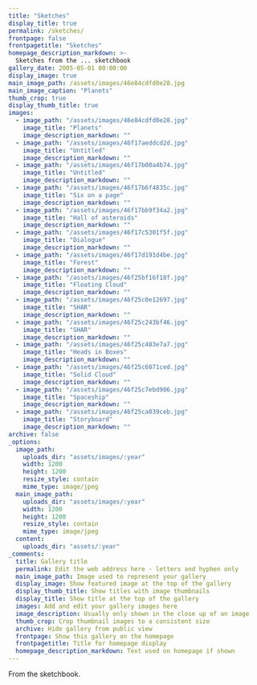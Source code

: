 ```yaml
---
title: "Sketches"
display_title: true
permalink: /sketches/
frontpage: false
frontpagetitle: "Sketches"
homepage_description_markdown: >-
  Sketches from the ... sketchbook
gallery_date: 2005-05-01 00:00:00
display_image: true
main_image_path: /assets/images/46e84cdfd0e28.jpg
main_image_caption: "Planets"
thumb_crop: true
display_thumb_title: true
images:
  - image_path: "/assets/images/46e84cdfd0e28.jpg"
    image_title: "Planets"
    image_description_markdown: ""
  - image_path: "/assets/images/46f17aeddcd2d.jpg"
    image_title: "Untitled"
    image_description_markdown: ""
  - image_path: "/assets/images/46f17b00a4b74.jpg"
    image_title: "Untitled"
    image_description_markdown: ""
  - image_path: "/assets/images/46f17b6f4835c.jpg"
    image_title: "Six on a page"
    image_description_markdown: ""
  - image_path: "/assets/images/46f17bb9f34a2.jpg"
    image_title: "Hall of asteroids"
    image_description_markdown: ""
  - image_path: "/assets/images/46f17c5301f5f.jpg"
    image_title: "Dialogue"
    image_description_markdown: ""
  - image_path: "/assets/images/46f17d191d4be.jpg"
    image_title: "Forest"
    image_description_markdown: ""
  - image_path: "/assets/images/46f25bf16f18f.jpg"
    image_title: "Floating Cloud"
    image_description_markdown: ""
  - image_path: "/assets/images/46f25c0e12697.jpg"
    image_title: "SHAR"
    image_description_markdown: ""
  - image_path: "/assets/images/46f25c243bf46.jpg"
    image_title: "SHAR"
    image_description_markdown: ""
  - image_path: "/assets/images/46f25c483e7a7.jpg"
    image_title: "Heads in Boxes"
    image_description_markdown: ""
  - image_path: "/assets/images/46f25c6071ced.jpg"
    image_title: "Solid Cloud"
    image_description_markdown: ""
  - image_path: "/assets/images/46f25c7ebd906.jpg"
    image_title: "Spaceship"
    image_description_markdown: ""
  - image_path: "/assets/images/46f25ca039ceb.jpg"
    image_title: "Storyboard"
    image_description_markdown: ""
archive: false
_options:
  image_path:
    uploads_dir: "assets/images/:year"
    width: 1200
    height: 1200
    resize_style: contain
    mime_type: image/jpeg
  main_image_path:
    uploads_dir: "assets/images/:year"
    width: 1200
    height: 1200
    resize_style: contain
    mime_type: image/jpeg
  content:
    uploads_dir: "assets/:year"
_comments:
  title: Gallery title
  permalink: Edit the web address here - letters and hyphen only
  main_image_path: Image used to represent your gallery
  display_image: Show featured image at the top of the gallery
  display_thumb_title: Show titles with image thumbnails
  display_title: Show title at the top of the gallery
  images: Add and edit your gallery images here
  image_description: Usually only shown in the close up of an image
  thumb_crop: Crop thumbnail images to a consistent size
  archive: Hide gallery from public view
  frontpage: Show this gallery on the homepage
  frontpagetitle: Title for homepage display
  homepage_description_markdown: Text used on homepage if shown
---
```

From the sketchbook.